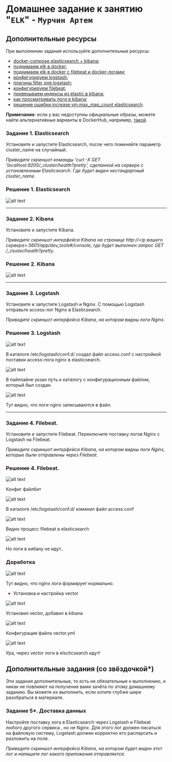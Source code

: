 # Домашнее задание к занятию "`ELK`" - `Мурчин Артем`

## Дополнительные ресурсы

При выполнении задания используйте дополнительные ресурсы:
- [docker-compose elasticsearch + kibana](11-03/docker-compose.yaml);
- [поднимаем elk в docker](https://www.elastic.co/guide/en/elasticsearch/reference/7.17/docker.html);
- [поднимаем elk в docker с filebeat и docker-логами](https://www.sarulabs.com/post/5/2019-08-12/sending-docker-logs-to-elasticsearch-and-kibana-with-filebeat.html);
- [конфигурируем logstash](https://www.elastic.co/guide/en/logstash/7.17/configuration.html);
- [плагины filter для logstash](https://www.elastic.co/guide/en/logstash/current/filter-plugins.html);
- [конфигурируем filebeat](https://www.elastic.co/guide/en/beats/libbeat/5.3/config-file-format.html);
- [привязываем индексы из elastic в kibana](https://www.elastic.co/guide/en/kibana/7.17/index-patterns.html);
- [как просматривать логи в kibana](https://www.elastic.co/guide/en/kibana/current/discover.html);
- [решение ошибки increase vm.max_map_count elasticsearch](https://stackoverflow.com/questions/42889241/how-to-increase-vm-max-map-count).

**Примечание**: если у вас недоступны официальные образы, можете найти альтернативные варианты в DockerHub, например, [такой](https://hub.docker.com/layers/bitnami/elasticsearch/7.17.13/images/sha256-8084adf6fa1cf24368337d7f62292081db721f4f05dcb01561a7c7e66806cc41?context=explore).

### Задание 1. Elasticsearch

Установите и запустите Elasticsearch, после чего поменяйте параметр cluster_name на случайный. 

*Приведите скриншот команды 'curl -X GET 'localhost:9200/_cluster/health?pretty', сделанной на сервере с установленным Elasticsearch. Где будет виден нестандартный cluster_name*.

### Решение 1. Elasticsearch

![alt text](https://github.com/artmur1/11-03-elk-hw/blob/main/elk-mas-zad1.png)

---

### Задание 2. Kibana

Установите и запустите Kibana.

*Приведите скриншот интерфейса Kibana на странице http://<ip вашего сервера>:5601/app/dev_tools#/console, где будет выполнен запрос GET /_cluster/health?pretty*.

### Решение 2. Kibana

![alt text](https://github.com/artmur1/11-03-elk-hw/blob/main/elk-mas-zad2.png)

---

### Задание 3. Logstash

Установите и запустите Logstash и Nginx. С помощью Logstash отправьте access-лог Nginx в Elasticsearch. 

*Приведите скриншот интерфейса Kibana, на котором видны логи Nginx.*

### Решение 3. Logstash

![alt text](https://github.com/artmur1/11-03-elk-hw/blob/main/elk-mas-zad3-1.png)

В каталоге /etc/logstash/conf.d/ создал файл access.conf с настройкой поставки access-лога nginx в elasticsearch.

![alt text](https://github.com/artmur1/11-03-elk-hw/blob/main/elk-mas-zad3-2.png)

В пайплайне укзан путь к каталогу с конфигурационным файлом, который был создан.

![alt text](https://github.com/artmur1/11-03-elk-hw/blob/main/elk-mas-zad3-3.png)

Тут видно, что логи nginx записываются в файл.

---

### Задание 4. Filebeat. 

Установите и запустите Filebeat. Переключите поставку логов Nginx с Logstash на Filebeat. 

*Приведите скриншот интерфейса Kibana, на котором видны логи Nginx, которые были отправлены через Filebeat.*

### Решение 4. Filebeat. 

![alt text](https://github.com/artmur1/11-03-elk-hw/blob/main/elk-mas-zad4-1.png)

Конфиг файлбит

![alt text](https://github.com/artmur1/11-03-elk-hw/blob/main/elk-mas-zad4-2.png)

В каталоге /etc/logstash/conf.d/ изменил файл access.conf

![alt text](https://github.com/artmur1/11-03-elk-hw/blob/main/elk-mas-zad4-3.png)

Видно процесс filebeat в elasticsearch

![alt text](https://github.com/artmur1/11-03-elk-hw/blob/main/elk-mas-zad4-4.png)

Но логи в кибану не идут..

### Доработка

![alt text](https://github.com/artmur1/11-03-elk-hw/blob/main/elk-mas-zad4-5.png)

Тут видно, что nginx логи формирует нормально.

- Установка и настройка vector

![alt text](https://github.com/artmur1/11-03-elk-hw/blob/main/zad4_dorabotka_1.png)

Установил vector, добавил в kibana

![alt text](https://github.com/artmur1/11-03-elk-hw/blob/main/zad4_dorabotka_2.png)

Конфигурация файла vector.yml

![alt text](https://github.com/artmur1/11-03-elk-hw/blob/main/zad4_dorabotka_3.png)

Ура, через vector логи в elscticsearch идут!

## Дополнительные задания (со звёздочкой*)
Эти задания дополнительные, то есть не обязательные к выполнению, и никак не повлияют на получение вами зачёта по этому домашнему заданию. Вы можете их выполнить, если хотите глубже шире разобраться в материале.

### Задание 5*. Доставка данных 

Настройте поставку лога в Elasticsearch через Logstash и Filebeat любого другого сервиса , но не Nginx. 
Для этого лог должен писаться на файловую систему, Logstash должен корректно его распарсить и разложить на поля. 

*Приведите скриншот интерфейса Kibana, на котором будет виден этот лог и напишите лог какого приложения отправляется.*
